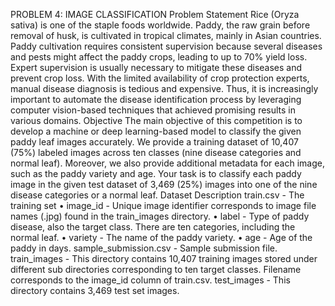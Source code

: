 PROBLEM 4: IMAGE CLASSIFICATION
Problem Statement 
Rice (Oryza sativa) is one of the staple foods worldwide. Paddy, the raw grain before  removal of husk, is cultivated in tropical climates, mainly in Asian countries. Paddy  cultivation requires consistent supervision because several diseases and pests might affect  the paddy crops, leading to up to 70% yield loss. Expert supervision is usually necessary to  mitigate these diseases and prevent crop loss. With the limited availability of crop  protection experts, manual disease diagnosis is tedious and expensive. Thus, it is  increasingly important to automate the disease identification process by leveraging  computer vision-based techniques that achieved promising results in various domains. 
Objective 
The main objective of this competition is to develop a machine or deep learning-based  model to classify the given paddy leaf images accurately. We provide a training dataset of  10,407 (75%) labeled images across ten classes (nine disease categories and normal leaf).  Moreover, we also provide additional metadata for each image, such as the paddy variety  and age. Your task is to classify each paddy image in the given test dataset of 3,469 (25%)  images into one of the nine disease categories or a normal leaf.
Dataset Description 
train.csv - The training set 
• image_id - Unique image identifier corresponds to image file names (.jpg) found in  the train_images directory. 
• label - Type of paddy disease, also the target class. There are ten categories,  including the normal leaf. 
• variety - The name of the paddy variety. 
• age - Age of the paddy in days. 
sample_submission.csv - Sample submission file. 
train_images - This directory contains 10,407 training images stored under different sub directories corresponding to ten target classes. Filename corresponds to  the image_id column of train.csv. 
test_images - This directory contains 3,469 test set images.
